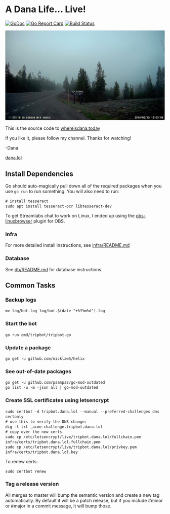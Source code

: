# A Dana Life... Live!

[![GoDoc](https://godoc.org/github.com/dmerrick/danalol-stream?status.svg)](https://godoc.org/github.com/dmerrick/danalol-stream)
[![Go Report Card](https://goreportcard.com/badge/github.com/dmerrick/danalol-stream)](https://goreportcard.com/report/github.com/dmerrick/danalol-stream)
[![Build Status](https://img.shields.io/endpoint.svg?url=https%3A%2F%2Factions-badge.atrox.dev%2Fdmerrick%2Fdanalol-stream%2Fbadge&style=flat)](https://actions-badge.atrox.dev/dmerrick/danalol-stream/goto)

![](assets/stream-screencap.jpg)

This is the source code to [whereisdana.today](http://whereisdana.today)

If you like it, please follow my channel. Thanks for watching!

-Dana

[dana.lol](https://dana.lol)


## Install Dependencies

Go should auto-magically pull down all of the required packages when you use `go run` to run something.
You will also need to run:

```
# install tesseract
sudo apt install tesseract-ocr libtesseract-dev
```

To get Streamlabs chat to work on Linux, I ended up using the [obs-linuxbrowser](https://github.com/bazukas/obs-linuxbrowser) plugin for OBS.


### Infra

For more detailed install instructions, see [infra/README.md](infra/README.md)

### Database

See [db/README.md](#) for database instructions.


## Common Tasks

### Backup logs

```
mv log/bot.log log/bot.$(date "+%Y%m%d").log
```

### Start the bot

```
go run cmd/tripbot/tripbot.go
```


### Update a package

```
go get -u github.com/nicklaw5/helix
```

### See out-of-date packages
```
go get -u github.com/psampaz/go-mod-outdated
go list -u -m -json all | go-mod-outdated
```


### Create SSL certificates using letsencrypt
```
sudo certbot -d tripbot.dana.lol --manual --preferred-challenges dns certonly
# use this to verify the DNS change:
dig -t txt _acme-challenge.tripbot.dana.lol
# copy over the new certs
sudo cp /etc/letsencrypt/live/tripbot.dana.lol/fullchain.pem infra/certs/tripbot.dana.lol.fullchain.pem
sudo cp /etc/letsencrypt/live/tripbot.dana.lol/privkey.pem infra/certs/tripbot.dana.lol.key
```

To renew certs:
```
sudo certbot renew
```

### Tag a release version

All merges to master will bump the semantic version and create a new tag automatically.
By default it will be a patch release, but if you include #minor or #major in a commit message, it will bump those.
